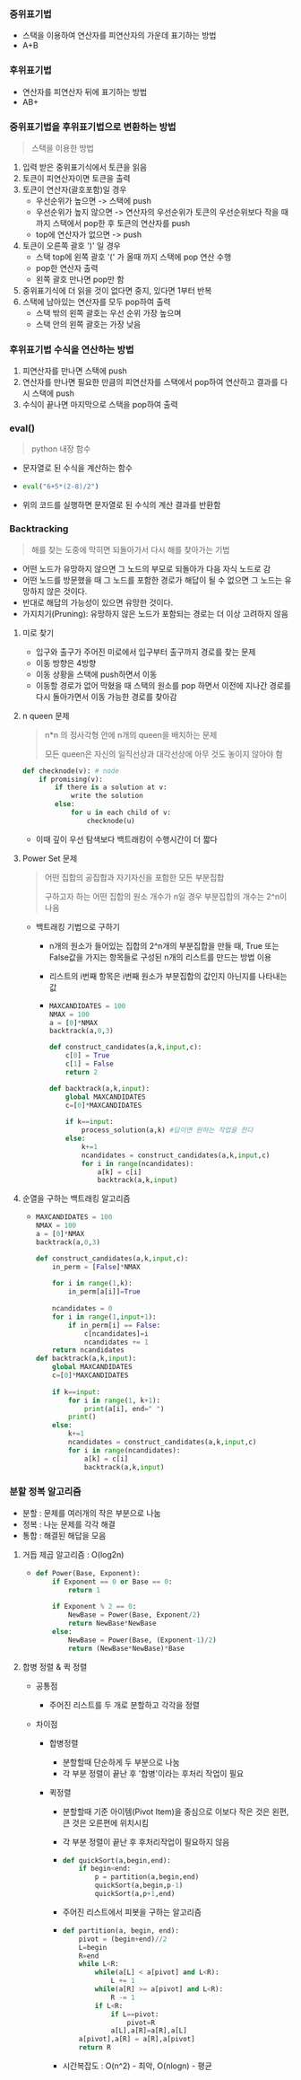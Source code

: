 ### 중위표기법

- 스택을 이용하여 연산자를 피연산자의 가운데 표기하는 방법
- A+B



### 후위표기법

- 연산자를 피연산자 뒤에 표기하는 방법
- AB+



### 중위표기법을 후위표기법으로 변환하는 방법

> 스택을 이용한 방법



1. 입력 받은 중위표기식에서 토큰을 읽음
2. 토큰이 피연산자이면 토큰을 출력
3. 토큰이 연산자(괄호포함)일 경우
   - 우선순위가 높으면 -> 스택에 push
   - 우선순위가 높지 않으면 -> 연산자의 우선순위가 토큰의 우선순위보다 작을 때까지 스택에서 pop한 후 토큰의 연산자를 push
   - top에 연산자가 없으면 -> push 
4. 토큰이 오른쪽 괄호 ')' 일 경우
   - 스택 top에 왼쪽 괄호 '(' 가 올때 까지 스택에 pop 연산 수행
   - pop한 연산자 출력
   - 왼쪽 괄호 만나면 pop만 함
5. 중위표기식에 더 읽을 것이 없다면 중지, 있다면 1부터 반복
6. 스택에 남아있는 연산자를 모두 pop하여 출력
   - 스택 밖의 왼쪽 괄호는 우선 순위 가장 높으며 
   - 스택 안의 왼쪽 괄호는 가장 낮음



### 후위표기법 수식을 연산하는 방법

1. 피연산자를 만나면 스택에 push
2. 연산자를 만나면 필요한 만큼의 피연산자를 스택에서 pop하여 연산하고 결과를 다시 스택에 push
3. 수식이 끝나면 마지막으로 스택을 pop하여 출력



### eval()

> python 내장 함수



- 문자열로 된 수식을 계산하는 함수

- ```python
  eval("6+5*(2-8)/2")
  ```

- 위의 코드를 실행하면 문자열로 된 수식의 계산 결과를 반환함



### Backtracking

> 해를 찾는 도중에 막히면 되돌아가서 다시 해를 찾아가는 기법



- 어떤 노드가 유망하지 않으면 그 노드의 부모로 되돌아가 다음 자식 노드로 감
- 어떤 노드를 방문했을 때 그 노드를 포함한 경로가 해답이 될 수 없으면 그 노드는 유망하지 않은 것이다.
- 반대로 해답의 가능성이 있으면 유망한 것이다.
- 가지치기(Pruning): 유망하지 않은 노드가 포함되는 경로는 더 이상 고려하지 않음



1. 미로 찾기
   - 입구와 출구가 주어진 미로에서 입구부터 출구까지 경로를 찾는 문제
   - 이동 방향은 4방향
   - 이동 상황을 스택에 push하면서 이동
   - 이동할 경로가 없어 막혔을 때 스택의 원소를 pop 하면서 이전에 지나간 경로를 다시 돌아가면서 이동 가능한 경로를 찾아감



2. n queen 문제

   > n*n 의 정사각형 안에 n개의 queen을 배치하는 문제
   >
   > 모든 queen은 자신의 일직선상과 대각선상에 아무 것도 놓이지 않아야 함

   ```python
   def checknode(v): # node
       if promising(v):
           if there is a solution at v:
               write the solution
           else:
               for u in each child of v:
                   checknode(u)
   ```

   - 이때 깊이 우선 탐색보다 백트래킹이 수행시간이 더 짧다



3. Power Set 문제

   > 어떤 집합의 공집합과 자기자신을 포함한 모든 부분집합
   >
   > 구하고자 하는 어떤 집합의 원소 개수가 n일 경우 부분집합의 개수는 2^n이 나옴

   - 백트래킹 기법으로 구하기

     - n개의 원소가 들어있는 집합의 2^n개의 부분집합을 만들 때, True 또는 False값을 가지는 항목들로 구성된 n개의 리스트를 만드는 방법 이용

     - 리스트의 i번째 항목은 i번째 원소가 부분집합의 값인지 아닌지를 나타내는 값

     - ```python
       MAXCANDIDATES = 100
       NMAX = 100
       a = [0]*NMAX
       backtrack(a,0,3)
       
       def construct_candidates(a,k,input,c):
           c[0] = True
           c[1] = False
           return 2
       
       def backtrack(a,k,input):
           global MAXCANDIDATES
           c=[0]*MAXCANDIDATES
           
           if k==input:
               process_solution(a,k) #답이면 원하는 작업을 한다
           else:
               k+=1
               ncandidates = construct_candidates(a,k,input,c)
               for i in range(ncandidates):
                   a[k] = c[i]
                   backtrack(a,k,input)
       ```

   

4. 순열을 구하는 백트래킹 알고리즘

   - ```python
     MAXCANDIDATES = 100
     NMAX = 100
     a = [0]*NMAX
     backtrack(a,0,3)
     
     def construct_candidates(a,k,input,c):
         in_perm = [False]*NMAX
         
         for i in range(1,k):
             in_perm[a[i]]=True
         
         ncandidates = 0
         for i in range(1,input+1):
             if in_perm[i] == False:
                 c[ncandidates]=i
                 ncandidates += 1
         return ncandidates
     def backtrack(a,k,input):
         global MAXCANDIDATES
         c=[0]*MAXCANDIDATES
         
         if k==input:
             for i in range(1, k+1):
                 print(a[i], end=" ")
             print()
         else:
             k+=1
             ncandidates = construct_candidates(a,k,input,c)
             for i in range(ncandidates):
                 a[k] = c[i]
                 backtrack(a,k,input)
     ```



### 분할 정복 알고리즘

- 분할 : 문제를 여러개의 작은 부분으로 나눔
- 정복 : 나눈 문제를 각각 해결
- 통합 : 해결된 해답을 모음



1. 거듭 제곱 알고리즘 : O(log2n)

   - ```python
     def Power(Base, Exponent):
         if Exponent == 0 or Base == 0:
             return 1
         
         if Exponent % 2 == 0:
             NewBase = Power(Base, Exponent/2)
             return NewBase*NewBase
         else:
             NewBase = Power(Base, (Exponent-1)/2)
             return (NewBase*NewBase)*Base
     ```

2. 합병 정렬 & 퀵 정렬

   - 공통점

     - 주어진 리스트를 두 개로 분할하고 각각을 정렬

   - 차이점

     - 합병정렬

       - 분할할때 단순하게 두 부분으로 나눔
       - 각 부분 정렬이 끝난 후 '합병'이라는 후처리 작업이 필요

     - 퀵정렬

       - 분할할때 기준 아이템(Pivot Item)을 중심으로 이보다 작은 것은 왼편, 큰 것은 오른편에 위치시킴

       - 각 부분 정렬이 끝난 후 후처리작업이 필요하지 않음

       - ```python
         def quickSort(a,begin,end):
             if begin<end:
                 p = partition(a,begin,end)
                 quickSort(a,begin,p-1)
                 quickSort(a,p+1,end)
         ```

       - 주어진 리스트에서 피봇을 구하는 알고리즘

       - ```python
         def partition(a, begin, end):
             pivot = (begin+end)//2
             L=begin
             R=end
             while L<R:
                 while(a[L] < a[pivot] and L<R):
                     L += 1
                 while(a[R] >= a[pivot] and L<R):
                     R -= 1
                 if L<R:
                     if L==pivot:
                         pivot=R
                     a[L],a[R]=a[R],a[L]
             a[pivot],a[R] = a[R],a[pivot]
             return R
         ```

       - 시간복잡도 : O(n^2) - 최악, O(nlogn) - 평균
